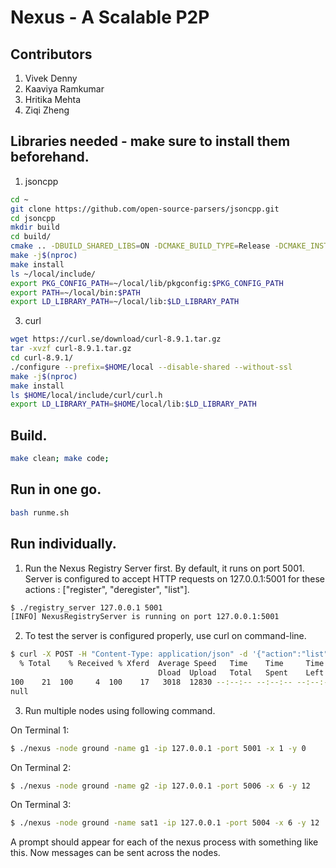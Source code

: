 # Nexus - A Scalable P2P

## Contributors
1. Vivek Denny
2. Kaaviya Ramkumar
3. Hritika Mehta
4. Ziqi Zheng
   
## Libraries needed - make sure to install them beforehand.
1. jsoncpp
```bash
cd ~
git clone https://github.com/open-source-parsers/jsoncpp.git
cd jsoncpp
mkdir build
cd build/
cmake .. -DBUILD_SHARED_LIBS=ON -DCMAKE_BUILD_TYPE=Release -DCMAKE_INSTALL_PREFIX=~/local
make -j$(nproc)
make install
ls ~/local/include/
export PKG_CONFIG_PATH=~/local/lib/pkgconfig:$PKG_CONFIG_PATH
export PATH=~/local/bin:$PATH
export LD_LIBRARY_PATH=~/local/lib:$LD_LIBRARY_PATH
```
3. curl
```bash
wget https://curl.se/download/curl-8.9.1.tar.gz
tar -xvzf curl-8.9.1.tar.gz
cd curl-8.9.1/
./configure --prefix=$HOME/local --disable-shared --without-ssl
make -j$(nproc)
make install
ls $HOME/local/include/curl/curl.h
export LD_LIBRARY_PATH=$HOME/local/lib:$LD_LIBRARY_PATH
```

## Build.
```bash
make clean; make code;
```
## Run in one go.
```bash
bash runme.sh
```

## Run individually.
1. Run the Nexus Registry Server first. By default, it runs on port 5001. Server is configured to accept HTTP requests on 127.0.0.1:5001 for these actions : ["register", "deregister", "list"].
```bash
$ ./registry_server 127.0.0.1 5001
[INFO] NexusRegistryServer is running on port 127.0.0.1:5001
```
2. To test the server is configured properly, use curl on command-line.
```bash
$ curl -X POST -H "Content-Type: application/json" -d '{"action":"list"}' http://127.0.0.1:5001 | jq     
  % Total    % Received % Xferd  Average Speed   Time    Time     Time  Current
                                 Dload  Upload   Total   Spent    Left  Speed
100    21  100     4  100    17   3018  12830 --:--:-- --:--:-- --:--:-- 21000
null
```
3. Run multiple nodes using following command.

On Terminal 1:
```bash
$ ./nexus -node ground -name g1 -ip 127.0.0.1 -port 5001 -x 1 -y 0
```
On Terminal 2:
```bash
$ ./nexus -node ground -name g2 -ip 127.0.0.1 -port 5006 -x 6 -y 12
```
On Terminal 3:
```bash
$ ./nexus -node ground -name sat1 -ip 127.0.0.1 -port 5004 -x 6 -y 12
```
A prompt should appear for each of the nexus process with something like this. Now messages can be sent across the nodes.

